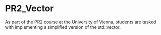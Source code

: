 # PR2_Vector
As part of the PR2 course at the University of Vienna, students are tasked with implementing a simplified version of the std::vector.

